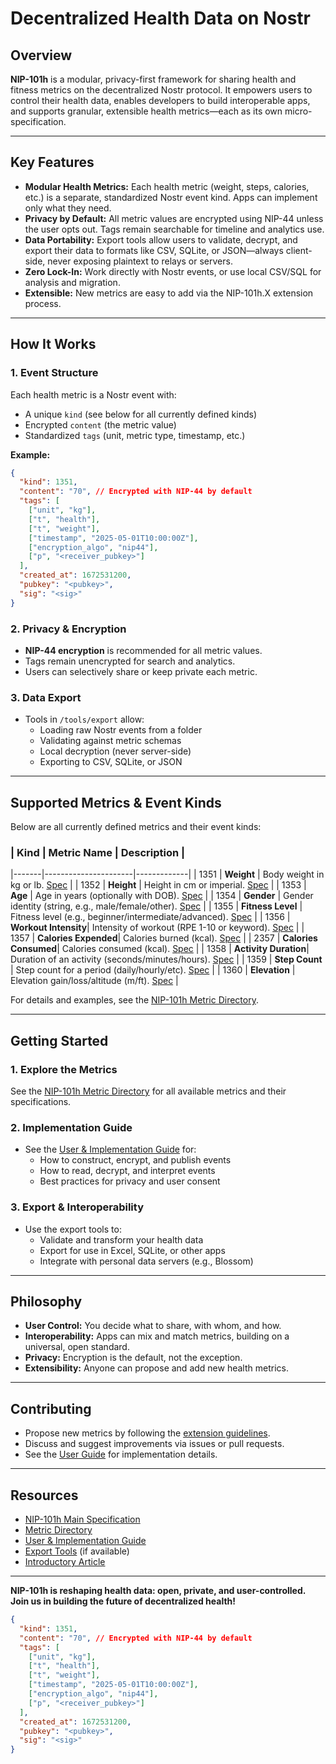 # Decentralized Health Data on Nostr

## Overview

**NIP-101h** is a modular, privacy-first framework for sharing health and fitness metrics on the decentralized Nostr protocol. It empowers users to control their health data, enables developers to build interoperable apps, and supports granular, extensible health metrics—each as its own micro-specification.

---

## Key Features

- **Modular Health Metrics:** Each health metric (weight, steps, calories, etc.) is a separate, standardized Nostr event kind. Apps can implement only what they need.
- **Privacy by Default:** All metric values are encrypted using NIP-44 unless the user opts out. Tags remain searchable for timeline and analytics use.
- **Data Portability:** Export tools allow users to validate, decrypt, and export their data to formats like CSV, SQLite, or JSON—always client-side, never exposing plaintext to relays or servers.
- **Zero Lock-In:** Work directly with Nostr events, or use local CSV/SQL for analysis and migration.
- **Extensible:** New metrics are easy to add via the NIP-101h.X extension process.

---

## How It Works

### 1. Event Structure

Each health metric is a Nostr event with:
- A unique `kind` (see below for all currently defined kinds)
- Encrypted `content` (the metric value)
- Standardized `tags` (unit, metric type, timestamp, etc.)

**Example:**
```json
{
  "kind": 1351,
  "content": "70", // Encrypted with NIP-44 by default
  "tags": [
    ["unit", "kg"],
    ["t", "health"],
    ["t", "weight"],
    ["timestamp", "2025-05-01T10:00:00Z"],
    ["encryption_algo", "nip44"],
    ["p", "<receiver_pubkey>"]
  ],
  "created_at": 1672531200,
  "pubkey": "<pubkey>",
  "sig": "<sig>"
}
```

### 2. Privacy & Encryption

- **NIP-44 encryption** is recommended for all metric values.
- Tags remain unencrypted for search and analytics.
- Users can selectively share or keep private each metric.

### 3. Data Export

- Tools in `/tools/export` allow:
  - Loading raw Nostr events from a folder
  - Validating against metric schemas
  - Local decryption (never server-side)
  - Exporting to CSV, SQLite, or JSON

---

## Supported Metrics & Event Kinds

Below are all currently defined metrics and their event kinds:

### | Kind  | Metric Name         | Description |
|-------|----------------------|-------------|
| 1351  | **Weight**           | Body weight in kg or lb. [Spec](./NIP101h.1.md) |
| 1352  | **Height**           | Height in cm or imperial. [Spec](./NIP101h.2.md) |
| 1353  | **Age**              | Age in years (optionally with DOB). [Spec](./NIP101h.3.md) |
| 1354  | **Gender**           | Gender identity (string, e.g., male/female/other). [Spec](./NIP101h.4.md) |
| 1355  | **Fitness Level**    | Fitness level (e.g., beginner/intermediate/advanced). [Spec](./NIP101h.5.md) |
| 1356  | **Workout Intensity**| Intensity of workout (RPE 1-10 or keyword). [Spec](./NIP101h.6.md) |
| 1357  | **Calories Expended**| Calories burned (kcal). [Spec](./NIP101h.7.md) |
| 2357  | **Calories Consumed**| Calories consumed (kcal). [Spec](./NIP101h.7.md) |
| 1358  | **Activity Duration**| Duration of an activity (seconds/minutes/hours). [Spec](./NIP101h.8.md) |
| 1359  | **Step Count**       | Step count for a period (daily/hourly/etc). [Spec](./NIP101h.9.md) |
| 1360  | **Elevation**        | Elevation gain/loss/altitude (m/ft). [Spec](./NIP101h.10.md) |

For details and examples, see the [NIP-101h Metric Directory](./NIP101h-Directory.md).

---

## Getting Started

### 1. Explore the Metrics

See the [NIP-101h Metric Directory](./NIP101h-Directory.md) for all available metrics and their specifications.

### 2. Implementation Guide

- See the [User & Implementation Guide](./NIP101h-User-Guide.md) for:
  - How to construct, encrypt, and publish events
  - How to read, decrypt, and interpret events
  - Best practices for privacy and user consent

### 3. Export & Interoperability

- Use the export tools to:
  - Validate and transform your health data
  - Export for use in Excel, SQLite, or other apps
  - Integrate with personal data servers (e.g., Blossom)

---

## Philosophy

- **User Control:** You decide what to share, with whom, and how.
- **Interoperability:** Apps can mix and match metrics, building on a universal, open standard.
- **Privacy:** Encryption is the default, not the exception.
- **Extensibility:** Anyone can propose and add new health metrics.

---

## Contributing

- Propose new metrics by following the [extension guidelines](./NIP101h).
- Discuss and suggest improvements via issues or pull requests.
- See the [User Guide](./NIP101h-User-Guide.md) for implementation details.

---

## Resources

- [NIP-101h Main Specification](./NIP101h)
- [Metric Directory](./NIP101h-Directory.md)
- [User & Implementation Guide](./NIP101h-User-Guide.md)
- [Export Tools](./tools/export/README.md) (if available)
- [Introductory Article](./articles/Health-Data-Goes-Decentralized.md)

---

**NIP-101h is reshaping health data: open, private, and user-controlled. Join us in building the future of decentralized health!**

```json
{
  "kind": 1351,
  "content": "70", // Encrypted with NIP-44 by default
  "tags": [
    ["unit", "kg"],
    ["t", "health"],
    ["t", "weight"],
    ["timestamp", "2025-05-01T10:00:00Z"],
    ["encryption_algo", "nip44"],
    ["p", "<receiver_pubkey>"]
  ],
  "created_at": 1672531200,
  "pubkey": "<pubkey>",
  "sig": "<sig>"
}
